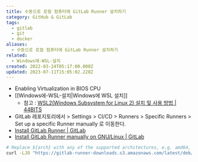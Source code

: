 ```yaml
---
title: 수동으로 로컬 컴퓨터에 GitLab Runner 설치하기
category: GitHub & GitLab
tags:
  - gitlab
  - git
  - docker
aliases:
  - 수동으로 로컬 컴퓨터에 GitLab Runner 설치하기
related:
  - Windows에-WSL-설치
created: 2022-03-24T05:17:00.000Z
updated: 2023-07-11T15:05:02.228Z
---
```


- Enabling Virtualization in BIOS CPU
- [[Windows에-WSL-설치|Windows에 WSL 설치]]
  - 참고 : [WSL2(Windows Subsystem for Linux 2) 설치 및 사용 방법 | 44BITS](https://www.44bits.io/ko/post/wsl2-install-and-basic-usage)
- GitLab 레포지토리에서 > Settings > CI/CD > Runners > Specific Runners > Set up a specific Runner manually 로 이동한다.
- [Install GitLab Runner | GitLab](https://docs.gitlab.com/runner/install/)
- [Install GitLab Runner manually on GNU/Linux | GitLab](https://docs.gitlab.com/runner/install/linux-manually.html)

```sh
# Replace ${arch} with any of the supported architectures, e.g. amd64, arm, arm64 # A full list of architectures can
curl -LJO "https://gitlab-runner-downloads.s3.amazonaws.com/latest/deb/gitlab-runner_${arch}.deb"
```
